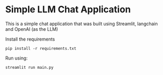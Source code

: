 # Simple LLM Chat Application

This is a simple chat application that was built using Streamlit, langchain and OpenAI (as the LLM)

Install the requirements 
```shell
pip install -r requirements.txt  
```

Run using: 
```shell
streamlit run main.py
```